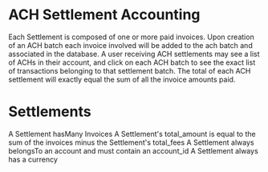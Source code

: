 # ACH Settlement Accounting

Each Settlement is composed of one or more paid invoices. Upon creation of an ACH batch each invoice involved will
be added to the ach batch and associated in the database. A user receiving ACH settlements may see a list of ACHs in
their account, and click on each ACH batch to see the exact list of transactions belonging to that settlement batch.
The total of each ACH settlement will exactly equal the sum of all the invoice amounts paid.

# Settlements

A Settlement hasMany Invoices
A Settlement's total_amount is equal to the sum of the invoices minus the Settlement's total_fees
A Settlement always belongsTo an account and must contain an account_id
A Settlement always has a currency 

